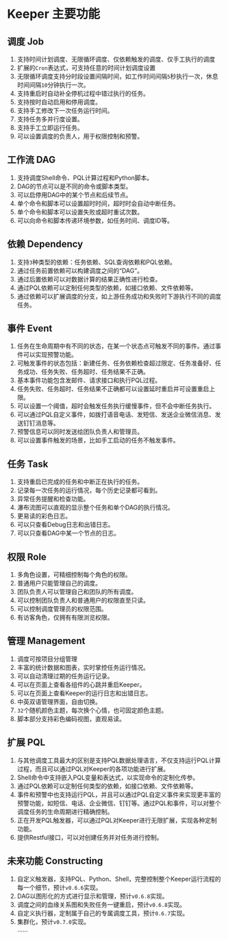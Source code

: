 # Keeper 主要功能

## 调度 Job
1. 支持时间计划调度、无限循环调度、仅依赖触发的调度、仅手工执行的调度
2. 扩展的`Cron`表达式，可支持任意的时间计划调度设置
3. 无限循环调度支持分时段设置间隔时间，如工作时间间隔`5`秒执行一次，休息时间间隔`10`分钟执行一次。
4. 支持重启时自动补全停机过程中错过执行的任务。
5. 支持按时自动启用和停用调度。
6. 支持手工修改下一次任务运行时间。
7. 支持任务多并行度设置。
8. 支持手工立即运行任务。
9. 可以设置调度的负责人，用于权限控制和预警。

## 工作流 DAG
1. 支持调度Shell命令、PQL计算过程和Python脚本。
2. DAG的节点可以是不同的命令或脚本类型。
3. 可以启停用DAG中的某个节点和后续节点。
4. 单个命令和脚本可以设置超时时间，超时时会自动中断任务。
5. 单个命令和脚本可以设置失败或超时重试次数。
6. 可以向命令和脚本传递环境参数，如任务时间、调度ID等。

## 依赖 Dependency
1. 支持`3`种类型的依赖：任务依赖、SQL查询依赖和PQL依赖。
2. 通过任务前置依赖可以构建调度之间的“DAG”。
3. 通过后置依赖可以对数据计算的结果正确性进行检查。
4. 通过PQL依赖可以定制任何类型的依赖，如接口依赖、文件依赖等。
5. 通过依赖可以扩展调度的分支，如上游任务成功和失败时下游执行不同的调度任务。

## 事件 Event
1. 任务在生命周期中有不同的状态，在某一个状态点可触发不同的事件。通过事件可以实现预警功能。
2. 可触发事件的状态包括：新建任务、任务依赖检查超过限定、任务准备好、任务成功、任务失败、任务超时、任务结果不正确。
3. 基本事件功能包含发邮件、请求接口和执行PQL过程。
5. 任务失败、任务超时、任务结果不正确都可以设置延时重启并可设置重启上限。
6. 可以设置一个阈值，超时会触发任务执行缓慢事件，但不会中断任务执行。
7. 可以通过PQL自定义事件，如拨打语音电话、发短信、发送企业微信消息、发送钉钉消息等。
8. 预警信息可以同时发送给团队负责人和管理员。
9. 可以设置事件触发的场景，比如手工启动的任务不触发事件。

## 任务 Task
1. 支持重启已完成的任务和中断正在执行的任务。
2. 记录每一次任务的运行情况，每个历史记录都可看到。
3. 异常任务提醒和检查功能。
4. 瀑布流图可以直观的显示整个任务和单个DAG的执行情况。
5. 更易读的彩色日志。
6. 可以只查看Debug日志和出错日志。
7. 可以只查看DAG中某一个节点的日志。

## 权限 Role
1. 多角色设置，可精细控制每个角色的权限。
2. 普通用户只能管理自己的调度。
3. 团队负责人可以管理自己和团队的所有调度。
4. 可以控制团队负责人和普通用户的权限直至只读。
5. 可以控制调度管理员的权限范围。
6. 有访客角色，仅拥有有限浏览权限。

## 管理 Management
1. 调度可按项目分组管理
2. 丰富的统计数据和图表，实时掌控任务运行情况。
3. 可以自动清理过期的任务运行记录。
4. 可以在页面上查看各组件的心跳并重启Keeper。
5. 可以在页面上查看Keeper的运行日志和出错日志。
6. 中英双语管理界面，自由切换。
7. `32`个随机颜色主题，每次换个心情，也可固定颜色主题。
8. 脚本部分支持彩色编码视图，直观易读。

## 扩展 PQL
1. 与其他调度工具最大的区别是支持PQL数据处理语言，不仅支持运行PQL计算过程，而且可以通过PQL对Keeper的各项功能进行扩展。
2. Shell命令中支持嵌入PQL变量和表达式，以实现命令的定制化传参。
3. 通过PQL依赖可以定制任何类型的依赖，如接口依赖、文件依赖等。
4. 事件和预警中也支持运行PQL，并且可以通过PQL自定义事件来实现更丰富的预警功能，如短信、电话、企业微信、钉钉等。通过PQL和事件，可以对整个调度任务的生命周期进行精确控制。
5. 正在开发PQL触发器，可以通过PQL对Keeper进行无限扩展，实现各种定制功能。
6. 提供Restful接口，可以对创建任务并对任务进行控制。

## 未来功能 Constructing
1. 自定义触发器，支持PQL、Python、Shell，完整控制整个Keeper运行流程的每一个细节，预计`v0.6.6`实现。
2. DAG以图形化的方式进行显示和管理，预计`v0.6.8`实现。
3. 调度之间的血缘关系图和失败任务一键重启，预计`v0.6.8`实现。
4. 自定义执行器，定制属于自己的专属调度工具，预计`0.6.7`实现。
5. 集群化，预计`v0.7.0`实现。   
......
